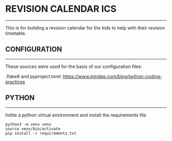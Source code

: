 # REVISION CALENDAR ICS
---

This is for building a revision calendar for the kids to help with their
revision timetable.

## CONFIGURATION
---

These sources were used for the basis of our configuration files:

.flake8 and pyproject.toml:
https://www.mindee.com/blog/python-coding-practices

## PYTHON
---

Initite a python virtual environment and install the requirements file
```
python3 -m venv venv
source venv/bin/activate
pip install -r requirements.txt
```